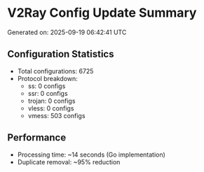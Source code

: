 # V2Ray Config Update Summary
Generated on: 2025-09-19 06:42:41 UTC

## Configuration Statistics
- Total configurations: 6725
- Protocol breakdown:
  - ss: 0 configs
  - ssr: 0 configs
  - trojan: 0 configs
  - vless: 0 configs
  - vmess: 503 configs

## Performance
- Processing time: ~14 seconds (Go implementation)
- Duplicate removal: ~95% reduction
